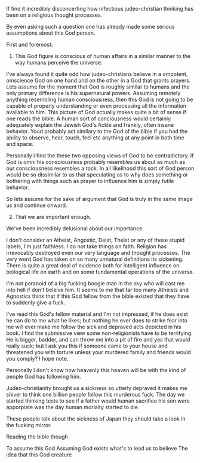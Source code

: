If find it incredibly disconcerting how infectious judeo-christian thinking has been on a religious thought processes.

By even asking such a question one has already made some serious assumptions about this God person.

First and foremost:

1. This God figure is conscious of human affairs in a similar manner to the way humans perceive the universe.

I've always found it quite odd how judeo-christians believe in a ompotent, omscience God on one hand and on the other in a
God that grants prayers. Lets assume for the moment that God is roughly similar to humans and the only primary difference is
his supernatural powers. Assuming remotely anything resembling human consciousness, then this God is not going to be capable
of properly understanding or even processing all the information available to him. This picture of God actually makes quite a
bit of sense if one reads the bible. A human sort of conciousness would certainly adequately explain the Jewish God's fickle
and frankly, often insane behavior. Youd probably act similary to the God of the bible if you had the ability to observe,
hear, touch, feel etc anything at any point in both time and space.

Personally I find the these two opposing views of God to be contradictory. If God is omni his consciousness probably
resembles us about as much as our consciousness resembles a rock. In all likelihood this sort of God person would be so
dissimilar to us that speculating as to why does something or bothering with things such as prayer to influence him is simply
futile behavior.

So lets assume for the sake of argument that God is truly in the same image us and continue onward.

2. That we are important enough.

We've been incredibly delusional about our importance.

I don't consider an Atheist, Angostic, Deist, Theist or any of these stupid labels, I'm just faithless. I do not take things
on faith. Religion has irrevocably destroyed even our very language and thought processes. The very word God has taken on so
many unnatural definitions its sickening. There is quite a great deal of evidence both for intelligent influence on
biological life on earth and on some fundamental operations of the universe.

I'm not paranoid of a big fucking boogie man in the sky who will cast me into hell if don't beleive him. It seems to me that
far too many Atheists and Agnostics think that if this God fellow from the bible existed that they have to suddenly give a
fuck.

I've read this God's fellow material and I'm not impressed, if he does exist he can do to me what he likes; but nothing he
ever does to strike fear into me will ever make me follow the sick and depraved acts depicted in his book. I find the
submissive view some non-religionists have to be terrifying. He is bigger, badder, and can throw me into a pit of fire and
yes that would really suck; but I ask you this if someone came to your house and threatened you with torture unless your
murdered family and friends would you comply? I hope note.

Personally I don't know how heavenly this heaven will be with the kind of people God has following him.

Judeo-christianity brought us a sickness so utterly depraved it makes me shiver to think one billion people follow this
murderous fuck. The day we started thinking tests to see if a father would human sacrifice his son were apporpiate was the
day human morlaity started to die.

These people talk about the sickness of Japan they should take a look in the fucking mirror.

Reading the bible though

To assume this God Assuming God exists what's to lead us to believe The idea that this God creature
